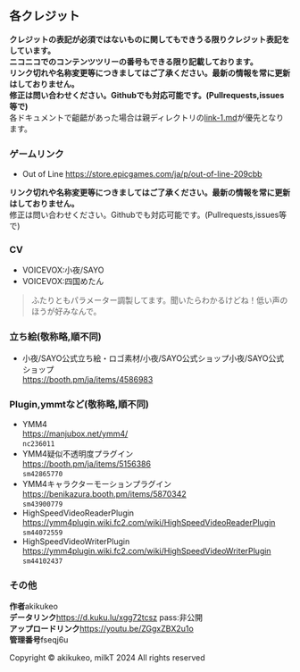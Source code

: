 ## 各クレジット
**クレジットの表記が必須ではないものに関してもできうる限りクレジット表記をしています。**  
**ニコニコでのコンテンツツリーの番号もできる限り記載しております。**  
**リンク切れや名称変更等につきましてはご了承ください。最新の情報を常に更新はしておりません。**  
**修正は問い合わせください。Githubでも対応可能です。(Pullrequests,issues等で)**  
各ドキュメントで齟齬があった場合は親ディレクトリの[link-1.md](../link-1.md)が優先となります。


### ゲームリンク
- Out of Line
https://store.epicgames.com/ja/p/out-of-line-209cbb

**リンク切れや名称変更等につきましてはご了承ください。最新の情報を常に更新はしておりません。**  
修正は問い合わせください。Githubでも対応可能です。(Pullrequests,issues等で)  

### CV
- VOICEVOX:小夜/SAYO  
- VOICEVOX:四国めたん
> ふたりともパラメーター調製してます。聞いたらわかるけどね！低い声のほうが好みなんで。

### 立ち絵(敬称略,順不同)
- 小夜/SAYO公式立ち絵・ロゴ素材/小夜/SAYO公式ショップ小夜/SAYO公式ショップ  
https://booth.pm/ja/items/4586983  
  

  
### Plugin,ymmtなど(敬称略,順不同)
- YMM4  
https://manjubox.net/ymm4/  
`nc236011`  
- YMM4疑似不透明度プラグイン  
https://booth.pm/ja/items/5156386  
`sm42865770`  
- YMM4キャラクターモーションプラグイン  
https://benikazura.booth.pm/items/5870342  
`sm43900779`  
- HighSpeedVideoReaderPlugin  
https://ymm4plugin.wiki.fc2.com/wiki/HighSpeedVideoReaderPlugin  
`sm44072559`  
- HighSpeedVideoWriterPlugin  
https://ymm4plugin.wiki.fc2.com/wiki/HighSpeedVideoWriterPlugin  
`sm44102437`

### その他  
**作者**akikukeo  
**データリンク**https://d.kuku.lu/xgg72tcsz pass:非公開  
**アップロードリンク**https://youtu.be/ZGgxZBX2u1o  
**管理番号**fseqj6u  

Copyright © akikukeo, milkT 2024 All rights reserved